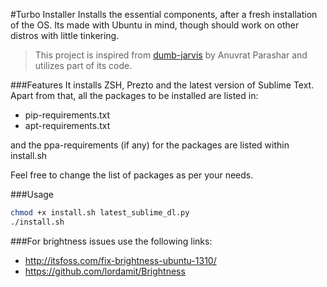 #Turbo Installer
Installs the essential components, after a fresh installation of the OS. Its made with Ubuntu in mind, though should work on other distros with little tinkering.

>This project is inspired from [dumb-jarvis](https://github.com/bhanuvrat/dumb-jarvis) by Anuvrat Parashar and utilizes part of its code.

###Features
It installs ZSH, Prezto and the latest version of Sublime Text.
Apart from that, all the packages to be installed are listed in:

* pip-requirements.txt
* apt-requirements.txt

and the ppa-requirements (if any) for the packages are listed within install.sh


Feel free to change the list of packages as per your needs.

###Usage
```sh
chmod +x install.sh latest_sublime_dl.py
./install.sh
```

###For brightness issues use the following links:
* http://itsfoss.com/fix-brightness-ubuntu-1310/
* https://github.com/lordamit/Brightness

